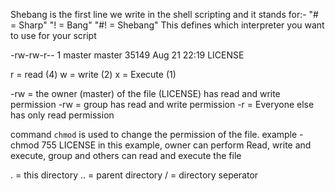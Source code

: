 Shebang is the first line we write in the shell scripting and it stands for:-
"# = Sharp"
"! = Bang"
"#! = Shebang"
This defines which interpreter you want to use for your script


-rw-rw-r-- 1 master master 35149 Aug 21 22:19 LICENSE

r = read (4)
w = write (2)
x = Execute (1)

-rw = the owner (master) of the file (LICENSE)  has read and write permission
-rw = group has read and write permission 
-r = Everyone else has only read permission

command `chmod` is used to change the permission of the file.
example - chmod 755 LICENSE
in this example, owner can perform Read, write and execute, group and others can read and execute the file 


. = this directory
.. = parent directory 
/ = directory seperator

